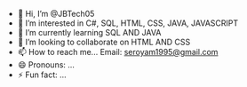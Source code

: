 - 👋 Hi, I’m @JBTech05
- 👀 I’m interested in C#, SQL, HTML, CSS, JAVA, JAVASCRIPT
- 🌱 I’m currently learning SQL AND JAVA
- 💞️ I’m looking to collaborate on HTML AND CSS
- 📫 How to reach me... Email: seroyam1995@gmail.com
- 😄 Pronouns: ...
- ⚡ Fun fact: ...

<!---
JBTech05/JBTech05 is a ✨ special ✨ repository because its `README.md` (this file) appears on your GitHub profile.
You can click the Preview link to take a look at your changes.
--->
